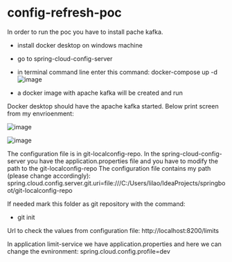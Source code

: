 # config-refresh-poc

In order to run the poc you have to install pache kafka.
* install docker desktop on windows machine 
* go to spring-cloud-config-server
* in terminal command line enter this command: docker-compose up -d
![image](https://user-images.githubusercontent.com/111740580/203080083-6c035d5a-c7b6-40d2-ada9-f2babf695c8e.png)

* a docker image with apache kafka will be created and run

Docker desktop should have the apache kafka started.
Below print screen from my envrioenment:

![image](https://user-images.githubusercontent.com/111740580/203077598-2460b5a3-3582-4bad-99cf-b60c8f608407.png)

![image](https://user-images.githubusercontent.com/111740580/203077716-bccc4b16-0312-45ca-95ef-1014a2f9dafc.png)


The configuration file is in git-localconfig-repo.
In the spring-cloud-config-server you have the application.properties file and you have to modify the path to the git-localconfig-repo
The configuration file contains my path (please change accordingly):
spring.cloud.config.server.git.uri=file:///C:/Users/lilao/IdeaProjects/springboot/git-localconfig-repo

If needed mark this folder as git repository with the command: 
* git init


Url to check the values from configuration file:
http://localhost:8200/limits


In application limit-service we have application.properties and here we can change the evnironment:
spring.cloud.config.profile=dev
